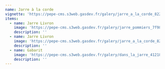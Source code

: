```yaml
---
name: Jarre à la corde
vignette: 'https://pepe-cms.s3web.gasdev.fr/galery/jarre_a_la_corde_8223f65436.jpg'
items:
  - name: Jarre Livron
    image: 'https://pepe-cms.s3web.gasdev.fr/galery/jarre_pommiers_7f9890315f.webp'
    description: ''
  - name: Jarre Livron
    image: 'https://pepe-cms.s3web.gasdev.fr/galery/jarre_a_la_corde_8223f65436.webp'
    description: ''
  - name: Gabarit
    image: 'https://pepe-cms.s3web.gasdev.fr/galery/dans_la_jarre_412187b98a.webp'
    description: ''
---
```



